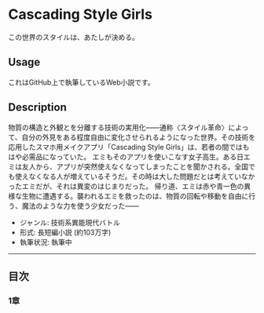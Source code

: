 Cascading Style Girls
=====================

この世界のスタイルは、あたしが決める。

## Usage

これはGitHub上で執筆しているWeb小説です。  

## Description
物質の構造と外観とを分離する技術の実用化――通称〈スタイル革命〉によって、自分の外見をある程度自由に変化させられるようになった世界。その技術を応用したスマホ用メイクアプリ「Cascading Style Girls」は、若者の間ではもはや必需品になっていた。
エミもそのアプリを使いこなす女子高生。ある日エミは友人から、アプリが突然使えなくなってしまったことを聞かされる。全国でも使えなくなる人が増えているそうだ。その時は大した問題だとは考えていなかったエミだが、それは異変のはじまりだった。
帰り道、エミは赤や青一色の異様な生物に遭遇する。襲われるエミを救ったのは、物質の回転や移動を自由に行う、魔法のような力を使う少女だった――

* ジャンル: 技術系異能現代バトル
* 形式: 長短編小説 (約103万字)
* 執筆状況: 執筆中

----

## 目次

### 1章
<!--stackedit_data:
eyJoaXN0b3J5IjpbMTEwMjI1OTg5MF19
-->

